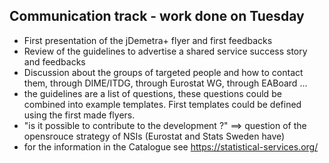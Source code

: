 
## Communication track - work done on Tuesday

  * First presentation of the jDemetra+ flyer and first feedbacks
  * Review of the guidelines to advertise a shared service success story and feedbacks
  * Discussion about the groups of targeted people and how to contact them, through DIME/ITDG, through Eurostat WG, through EABoard ...
  * the guidelines are a list of questions, these questions could be combined into example templates. First templates could be defined using the first made flyers.
  * "is it possible to contribute to the development ?" ==> question of the opensrouce strategy of NSIs (Eurostat and Stats Sweden have)
  * for the information in the Catalogue see https://statistical-services.org/
  
